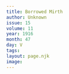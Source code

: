 ```yaml
---
title: Borrowed Mirth
author: Unknown
issue: 15
volume: 11
year: 1916
month: 47
day: V
tags:
layout: page.njk
image:
---
```





